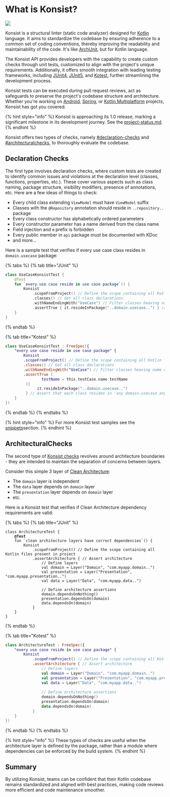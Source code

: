 # What is Konsist?

![](.gitbook/assets/logo.png)

Konsist is a structural linter (static code analyzer) designed for [Kotlin](https://kotlinlang.org/) language. It aims to standardize the codebase by ensuring adherence to a common set of coding conventions, thereby improving the readability and maintainability of the code. It's like [ArchUnit](https://www.archunit.org/), but for Kotlin language.

The Konsist API provides developers with the capability to create custom checks through unit tests, customized to align with the project's unique requirements. Additionally, it offers smooth integration with leading testing frameworks, including [JUnit4](https://junit.org/junit4/), [JUnit5](https://junit.org/junit5/), and [Kotest](https://kotest.io/), further streamlining the development process.

Konsist tests can be executed during pull request reviews, act as safeguards to preserve the project's codebase structure and architecture. Whether you're working on [Android](https://www.android.com/), [Spring](https://spring.io/), or [Kotlin Multiplatform](https://kotlinlang.org/docs/multiplatform.html) projects, Konsist has got you covered.&#x20;

{% hint style="info" %}
Konsist is approaching its 1.0 release, marking a significant milestone in its development journey. See the [project-status.md](getting-started/project-status.md "mention").
{% endhint %}

Konsist offers two types of checks, namely [#declaration-checks](./#declaration-checks "mention") and [#architecturalchecks](./#architecturalchecks "mention"), to thoroughly evaluate the codebase.

## Declaration Checks

The first type involves declaration checks, where custom tests are created to identify common issues and violations at the declaration level (classes, functions, properties, etc.). These cover various aspects such as class naming, package structure, visibility modifiers, presence of annotations, etc. Here are a few ideas of things to check:

* Every child class extending `ViewModel` must have `ViewModel` suffix
* Classes with the `@Repository` annotation should reside in `..repository..` package
* Every class constructor has alphabetically ordered parameters
* Every constructor parameter has a name derived from the class name
* Field injection and `m` prefix is forbidden
* Every public member in `api` package must be documented with KDoc
* and more...

Here is a sample test that verifies if every use case class resides in `domain.usecase` package:

{% tabs %}
{% tab title="JUnit" %}
```kotlin
class UseCaseKonsistTest {
    @Test
    fun `every use case reside in use case package`() {
        Konsist
            .scopeFromProject() // Define the scope containing all Kotlin files present in the project
            .classes() // Get all class declarations
            .withNameEndingWith("UseCase") // Filter classes heaving name ending with 'UseCase'
            .assertTrue { it.resideInPackage("..domain.usecase..") } // Assert that each class resides in 'any domain.usecase any' package
    }
}

```
{% endtab %}

{% tab title="Kotest" %}
```kotlin
class UseCaseKonsistTest : FreeSpec({
    "every use case reside in use case package" {
        Konsist
        .scopeFromProject() // Define the scope containing all Kotlin files present in the project
        .classes() // Get all class declarations
        .withNameEndingWith("UseCase") // Filter classes heaving name ending with 'UseCase'
        .assertTrue (
                testName = this.testCase.name.testName
         ){ 
              it.resideInPackage("..domain.usecase..") 
         } // Assert that each class resides in 'any domain.usecase any' package
    }
})
```
{% endtab %}
{% endtabs %}

{% hint style="info" %}
For more Konsist test samples see the [snippets](inspiration/snippets/ "mention")section.
{% endhint %}

## ArchitecturalChecks

The second type of [Konsist checks](https://github.com/LemonAppDev/konsist) revolves around architecture boundaries - they are intended to maintain the separation of concerns between layers.

Consider this simple 3 layer of [Clean Architecture](https://blog.cleancoder.com/uncle-bob/2012/08/13/the-clean-architecture.html):

* The `domain` layer is independent
* The `data` layer depends on `domain` layer
* The `presentation` layer depends on `domain` layer
* etc.

Here is a Konsist test that verifies if Clean Architecture dependency requirements are valid:

{% tabs %}
{% tab title="JUnit" %}
<pre class="language-kotlin"><code class="lang-kotlin">class ArchitectureTest {
<strong>    @Test
</strong>    fun `clean architecture layers have correct dependencies`() {
        Konsist
            .scopeFromProject() // Define the scope containing all Kotlin files present in project
            .assertArchitecture { // Assert architecture
                // Define layers
                val domain = Layer("Domain", "com.myapp.domain..")
                val presentation = Layer("Presentation", "com.myapp.presentation..")
                val data = Layer("Data", "com.myapp.data..")
    
                // Define architecture assertions
                domain.dependsOnNothing()
                presentation.dependsOn(domain)
                data.dependsOn(domain)
            }
    } 
}
</code></pre>
{% endtab %}

{% tab title="Kotest" %}
```kotlin
class ArchitectureTest : FreeSpec({
    "every use case reside in use case package" {
        Konsist
            .scopeFromProject() // Define the scope containing all Kotlin files present in project
            .assertArchitecture { // Assert architecture
                // Define layers
                val domain = Layer("Domain", "com.myapp.domain..")
                val presentation = Layer("Presentation", "com.myapp.presentation..")
                val data = Layer("Data", "com.myapp.data..")
    
                // Define architecture assertions
                domain.dependsOnNothing()
                presentation.dependsOn(domain)
                data.dependsOn(domain)
            }
    }
})
```
{% endtab %}
{% endtabs %}

{% hint style="info" %}
These types of checks are useful when the architecture layer is defined by the package, rather than a module where dependencies can be enforced by the build system.
{% endhint %}

## Summary

By utilizing Konsist, teams can be confident that their Kotlin codebase remains standardized and aligned with best practices, making code reviews more efficient and code maintenance smoother.
